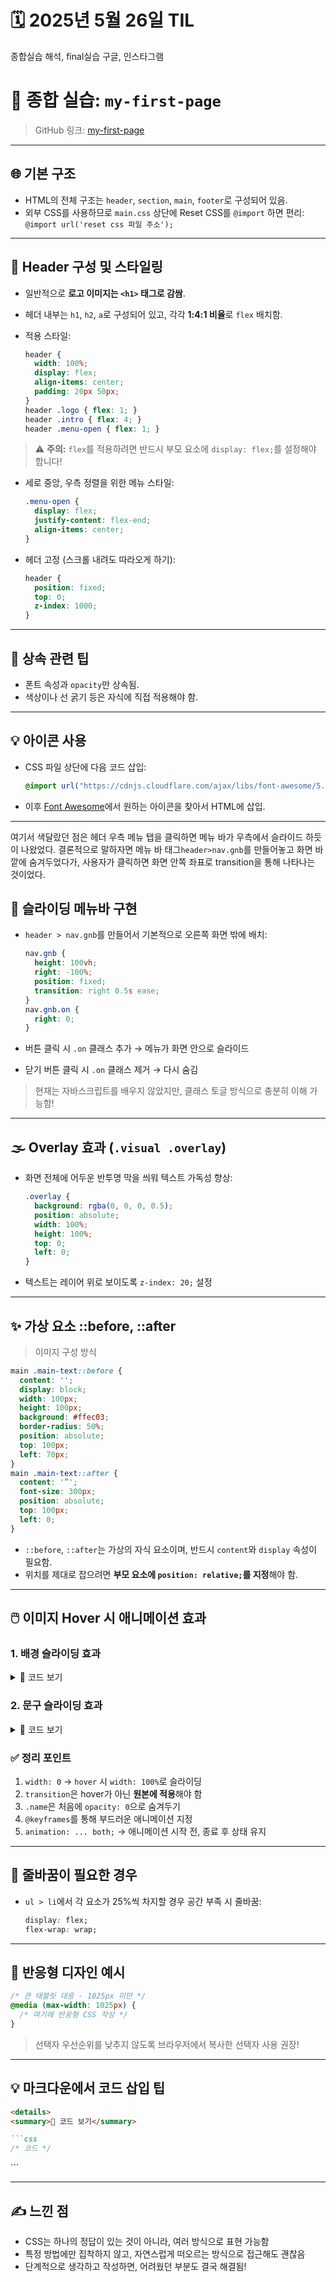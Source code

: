 # 🗓️ 2025년 5월 26일 TIL

종합실습 해석, final실습 구글, 인스타그램

# 📝 종합 실습: `my-first-page`

> GitHub 링크: [my-first-page](https://github.com/Kanggwanju/html-css-study202505/tree/main/my-first-page)

---

## 🌐 기본 구조

- HTML의 전체 구조는 `header`, `section`, `main`, `footer`로 구성되어 있음.
- 외부 CSS를 사용하므로 `main.css` 상단에 Reset CSS를 `@import` 하면 편리:
  `@import url('reset css 파일 주소');`


---

## 🎯 Header 구성 및 스타일링

* 일반적으로 **로고 이미지는 `<h1>` 태그로 감쌈**.
* 헤더 내부는 `h1`, `h2`, `a`로 구성되어 있고, 각각 **1:4:1 비율**로 `flex` 배치함.
* 적용 스타일:

  ```css
  header {
    width: 100%;
    display: flex;
    align-items: center;
    padding: 20px 50px;
  }
  header .logo { flex: 1; }
  header .intro { flex: 4; }
  header .menu-open { flex: 1; }
  ```

> ⚠️ **주의:** `flex`를 적용하려면 반드시 부모 요소에 `display: flex;`를 설정해야 합니다!

* 세로 중앙, 우측 정렬을 위한 메뉴 스타일:

  ```css
  .menu-open {
    display: flex;
    justify-content: flex-end;
    align-items: center;
  }
  ```

* 헤더 고정 (스크롤 내려도 따라오게 하기):

  ```css
  header {
    position: fixed;
    top: 0;
    z-index: 1000;
  }
  ```

---

## 🧩 상속 관련 팁

* 폰트 속성과 `opacity`만 상속됨.
* 색상이나 선 굵기 등은 자식에 직접 적용해야 함.

---

## 💡 아이콘 사용

* CSS 파일 상단에 다음 코드 삽입:

  ```css
  @import url("https://cdnjs.cloudflare.com/ajax/libs/font-awesome/5.8.2/css/all.min.css");
  ```
* 이후 [Font Awesome](https://fontawesome.com/v5/search)에서 원하는 아이콘을 찾아서 HTML에 삽입.

---

여기서 색달랐던 점은 헤더 우측 메뉴 탭을 클릭하면 메뉴 바가 우측에서 슬라이드 하듯이 나왔었다. 결론적으로 말하자면 메뉴 바 태그`header>nav.gnb`를 만들어놓고 화면 바깥에 숨겨두었다가, 사용자가 클릭하면 화면 안쪽 좌표로 transition을 통해 나타나는 것이었다.


## 📂 슬라이딩 메뉴바 구현

* `header > nav.gnb`를 만들어서 기본적으로 오른쪽 화면 밖에 배치:

  ```css
  nav.gnb {
    height: 100vh;
    right: -100%;
    position: fixed;
    transition: right 0.5s ease;
  }
  nav.gnb.on {
    right: 0;
  }
  ```
* 버튼 클릭 시 `.on` 클래스 추가 → 메뉴가 화면 안으로 슬라이드
* 닫기 버튼 클릭 시 `.on` 클래스 제거 → 다시 숨김

> 현재는 자바스크립트를 배우지 않았지만, 클래스 토글 방식으로 충분히 이해 가능함!

---

## 🌫️ Overlay 효과 (`.visual .overlay`)

* 화면 전체에 어두운 반투명 막을 씌워 텍스트 가독성 향상:

  ```css
  .overlay {
    background: rgba(0, 0, 0, 0.5);
    position: absolute;
    width: 100%;
    height: 100%;
    top: 0;
    left: 0;
  }
  ```

* 텍스트는 레이어 위로 보이도록 `z-index: 20;` 설정

---

## ✨ 가상 요소 ::before, ::after

> 이미지 구성 방식

```css
main .main-text::before {
  content: '';
  display: block;
  width: 100px;
  height: 100px;
  background: #ffec03;
  border-radius: 50%;
  position: absolute;
  top: 100px;
  left: 70px;
}
main .main-text::after {
  content: '”';
  font-size: 300px;
  position: absolute;
  top: 100px;
  left: 0;
}
```

* `::before`, `::after`는 가상의 자식 요소이며, 반드시 `content`와 `display` 속성이 필요함.
* 위치를 제대로 잡으려면 **부모 요소에 `position: relative;`를 지정**해야 함.

---

## 🖱️ 이미지 Hover 시 애니메이션 효과

### 1. 배경 슬라이딩 효과
<details>
<summary>📁 코드 보기</summary>
```css
main .project .bottom li a::before {
  content: '';
  width: 0;
  height: 100%;
  background: rgba(0,0,0,0.6);
  /* absolute가 걸리면 display: block;이 자동으로 걸림, 생략 가능해진다.*/
  position: absolute;
  left: 0;
  top: 0;
  transition: 0.7s;
}
main .project .bottom li a:hover::before {
  width: 100%;
}
```
</details>

### 2. 문구 슬라이딩 효과
<details>
<summary>📁 코드 보기</summary>
```css
main .project .bottom li a .name {
  position: absolute;
  right: 10px;
  bottom: 10px;
  background: #1b1b1b;
  font-size: 24px;
  width: 250px;
  padding: 15px;
  opacity: 0;
}
main .project .bottom li a:hover .name {
  animation: show-name 1s both;
}
@keyframes show-name {
  from {
    opacity: 0;
    bottom: -30px;
  }
  to {
    opacity: 1;
    bottom: 10px;
  }
}
```
</details>

### ✅ 정리 포인트

1. `width: 0` → `hover` 시 `width: 100%`로 슬라이딩
2. `transition`은 hover가 아닌 **원본에 적용**해야 함
3. `.name`은 처음에 `opacity: 0`으로 숨겨두기
4. `@keyframes`를 통해 부드러운 애니메이션 지정
5. `animation: ... both;` → 애니메이션 시작 전, 종료 후 상태 유지

---

## 🔁 줄바꿈이 필요한 경우

* `ul > li`에서 각 요소가 25%씩 차지할 경우 공간 부족 시 줄바꿈:

  ```css
  display: flex;
  flex-wrap: wrap;
  ```

---

## 📱 반응형 디자인 예시

```css
/* 큰 태블릿 대응 - 1025px 미만 */
@media (max-width: 1025px) {
  /* 여기에 반응형 CSS 작성 */
}
```

> 선택자 우선순위를 낮추지 않도록 브라우저에서 복사한 선택자 사용 권장!

---

## 💡 마크다운에서 코드 삽입 팁

````md
<details>
<summary>📁 코드 보기</summary>

```css
/* 코드 */
````

</details>
```

---

## ✍️ 느낀 점

* CSS는 하나의 정답이 있는 것이 아니라, 여러 방식으로 표현 가능함
* 특정 방법에만 집착하지 않고, 자연스럽게 떠오르는 방식으로 접근해도 괜찮음
* 단계적으로 생각하고 작성하면, 어려웠던 부분도 결국 해결됨!


